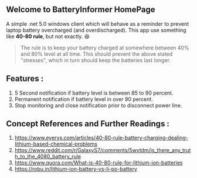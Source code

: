 ## Welcome to BatteryInformer HomePage

A simple .net 5.0 windows client which will behave as a reminder to prevent laptop battery overcharged (and overdischarged).
This app use something like **40-80 rule**, but not exactly. :laughing:

> The rule is to keep your battery charged at somewhere between 40% and 80% level at all time. This should prevent the above stated "stresses", which in turn should keep the batteries last longer.

## Features : 
1. 5 Second notification if battery level is between 85 to 90 percent.
2. Permanent notification if battery level in over 90 percent.
3. Stop monitoring and close notification prior to disconnect power line.

## Concept References and Further Readings :
1. <a href="https://www.eyerys.com/articles/40-80-rule-battery-charging-dealing-lithium-based-chemical-problems">https://www.eyerys.com/articles/40-80-rule-battery-charging-dealing-lithium-based-chemical-problems</a>
2. <a href="https://www.reddit.com/r/GalaxyS7/comments/5wvtdm/is_there_any_truth_to_the_4080_battery_rule">https://www.reddit.com/r/GalaxyS7/comments/5wvtdm/is_there_any_truth_to_the_4080_battery_rule</a>
3. <a href="https://www.quora.com/What-is-40-80-rule-for-lithium-ion-batteries">https://www.quora.com/What-is-40-80-rule-for-lithium-ion-batteries</a>
4. <a href="https://robu.in/lithium-ion-battery-vs-li-po-battery">https://robu.in/lithium-ion-battery-vs-li-po-battery</a>
